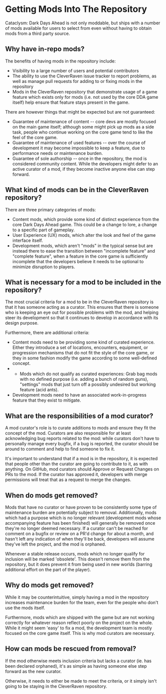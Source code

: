 # Getting Mods Into The Repository

Cataclysm: Dark Days Ahead is not only moddable, but ships with a number of mods available for users to select from even without having to obtain mods from a third party source.

## Why have in-repo mods?

The benefits of having mods in the repository include:

*  Visibility to a large number of users and potential contributors
*  The ability to use the CleverRaven issue tracker to report problems, as well as manage pull requests for adding to or fixing mods in the repository
*  Mods in the CleverRaven repository that demonstrate usage of a game feature which exists only for mods (i.e. not used by the core DDA game itself) help ensure that feature stays present in the game.

There are however things that might be expected but are not guaranteed:

*  Guarantee of maintenance of content -- core devs are mostly focused on the main game itself; although some might pick up mods as a side task, people who continue working on the core game tend to like the feel of the core game.
*  Guarantee of maintenance of used features -- over the course of development it may become impossible to keep a feature, due to performance needs or maintenance burden.
*  Guarantee of sole authorship -- once in the repository, the mod is considered community content. While the developers might defer to an active curator of a mod, if they become inactive anyone else can step forward.

## What kind of mods can be in the CleverRaven repository?

There are three primary categories of mods:

*  Content mods, which provide some kind of distinct experience from the core Dark Days Ahead game. This could be a change to lore, a change to a specific part of gameplay.
*  User Experience (UX) mods, which alter the look and feel of the game interface itself.
*  Development mods, which aren't "mods" in the typical sense but are instead there to ease the transition between "incomplete feature" and "complete feature", when a feature in the core game is sufficiently incomplete that the developers believe it needs to be optional to minimize disruption to players.

## What is necessary for a mod to be included in the repository?

The most crucial criteria for a mod to be in the CleverRaven repository is that it has someone acting as a curator. This ensures that there is someone who is keeping an eye out for possible problems with the mod, and helping steer its development so that it continues to develop in accordance with its design purpose.

Furthermore, there are additional criteria:

*  Content mods need to be providing some kind of curated experience. Either they introduce a set of locations, encounters, equipment, or progression mechanisms that do not fit the style of the core game, or they in some fashion modify the game according to some well-defined concept.
*  *  Mods which do not qualify as curated experiences: Grab bag mods with no defined purpose (i.e. adding a bunch of random guns), "settings" mods that just turn off a possibly undesired but working feature (acid ants).
*  Development mods need to have an associated work-in-progress feature that they exist to mitigate. 

## What are the responsibilities of a mod curator?

A mod curator's role is to curate additions to mods and ensure they fit the concept of the mod.  Curators are also responsible for at least acknowledging bug reports related to the mod: while curators don't have to personally manage every bugfix, if a bug is reported, the curator should be around to comment and help to find someone to fix it.

It's important to understand that if a mod is in the repository, it is expected that people other than the curator are going to contribute to it, as with anything.  On GitHub, mod curators should Approve or Request Changes on PRs to the mod.  If the curator has approved it, developers with merge permissions will treat that as a request to merge the changes.

## When do mods get removed?

Mods that have no curator or have proven to be consistently some type of maintenance burden are potentially subject to removal. Additionally, mods which had a purpose which is no longer relevant (development mods whose accompanying feature has been finished) will generally be removed once they're no longer deemed necessary.  If a curator can't be reached for comment on a bugfix or review on a PR'd change for about a month, and hasn't left any indication of when they'll be back, developers will assume they've left the project, and the mod is orphaned.

Whenever a stable release occurs, mods which no longer qualify for inclusion will be marked 'obsolete'. This doesn't remove them from the repository, but it does prevent it from being used in new worlds (barring additional effort on the part of the player).

## Why do mods get removed?

While it may be counterintuitive, simply having a mod in the repository increases maintenance burden for the team, even for the people who don't use the mods itself.

Furthermore, mods which are shipped with the game but are not working correctly for whatever reason reflect poorly on the project on the whole. While it might seem 'easy' to fix a mod, the development team is mostly focused on the core game itself. This is why mod curators are necessary.

## How can mods be rescued from removal?

If the mod otherwise meets inclusion criteria but lacks a curator (ie. has been declared orphaned), it's as simple as having someone else step forward as the new curator.

Otherwise, it needs to either be made to meet the criteria, or it simply isn't going to be staying in the CleverRaven repository.
